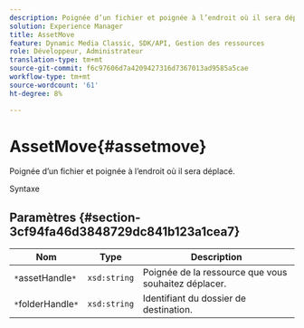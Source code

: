```yaml
---
description: Poignée d’un fichier et poignée à l’endroit où il sera déplacé.
solution: Experience Manager
title: AssetMove
feature: Dynamic Media Classic, SDK/API, Gestion des ressources
role: Développeur, Administrateur
translation-type: tm+mt
source-git-commit: f6c97606d7a4209427316d7367013ad9585a5cae
workflow-type: tm+mt
source-wordcount: '61'
ht-degree: 8%

---
```



# AssetMove{#assetmove}

Poignée d’un fichier et poignée à l’endroit où il sera déplacé.

Syntaxe

## Paramètres {#section-3cf94fa46d3848729dc841b123a1cea7}

| Nom | Type | Description |
|---|---|---|
| `*`assetHandle`*` | `xsd:string` | Poignée de la ressource que vous souhaitez déplacer. |
| `*`folderHandle`*` | `xsd:string` | Identifiant du dossier de destination. |

